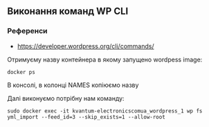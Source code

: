 ## Виконання команд WP CLI

### Референси

* https://developer.wordpress.org/cli/commands/

Отримуєму назву контейнера в якому запущено wordpess image:

``docker ps``

В консолі, в колонці NAMES копіюємо назву

Далі виконуємо потрібну нам команду:

``sudo docker exec -it kvantum-electronicscomua_wordpress_1 wp fs yml_import --feed_id=3 --skip_exists=1 --allow-root``



